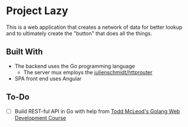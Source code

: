 # Project Lazy

This is a web application that creates a network of data for better lookup and to ultimately create the "button" that does all the things.

## Built With

- The backend uses the Go programming language
  - The server mux employs the [julienschmidt/httprouter](https://godoc.org/github.com/julienschmidt/httprouter)
- SPA front end uses Angular

## To-Do
- [ ] Build REST-ful API in Go with help from [Todd McLeod's Golang Web Development Course](https://github.com/GoesToEleven/golang-web-dev)
